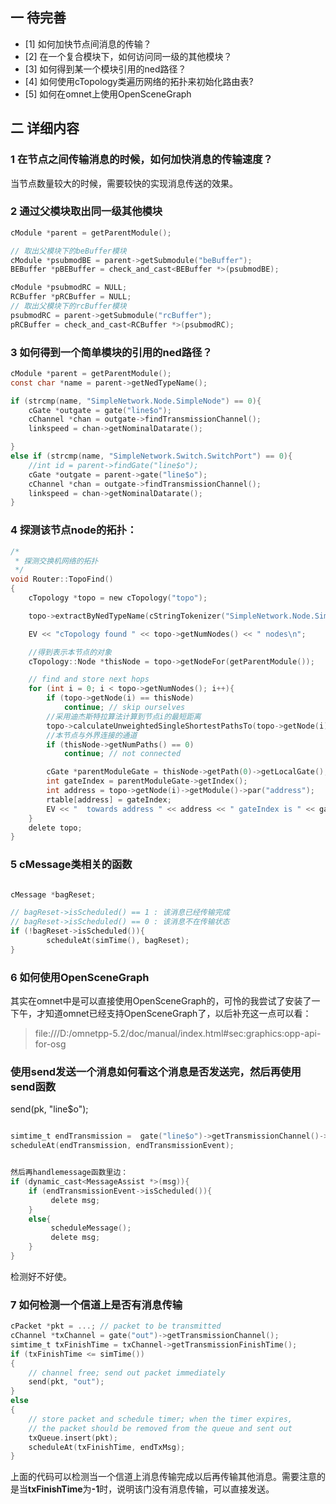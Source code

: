 ## 一 待完善

- [1] 如何加快节点间消息的传输？
- [2] 在一个复合模块下，如何访问同一级的其他模块？
- [3] 如何得到某一个模块引用的ned路径？   
- [4] 如何使用cTopology类遍历网络的拓扑来初始化路由表?
- [5] 如何在omnet上使用OpenSceneGraph


## 二 详细内容

### 1 在节点之间传输消息的时候，如何加快消息的传输速度？
当节点数量较大的时候，需要较快的实现消息传送的效果。



### 2 通过父模块取出同一级其他模块

```c
cModule *parent = getParentModule();

// 取出父模块下的beBuffer模块
cModule *psubmodBE = parent->getSubmodule("beBuffer");
BEBuffer *pBEBuffer = check_and_cast<BEBuffer *>(psubmodBE);

cModule *psubmodRC = NULL;
RCBuffer *pRCBuffer = NULL;
// 取出父模块下的rcBuffer模块
psubmodRC = parent->getSubmodule("rcBuffer");
pRCBuffer = check_and_cast<RCBuffer *>(psubmodRC);

```

### 3 如何得到一个简单模块的引用的ned路径？

```c
cModule *parent = getParentModule();
const char *name = parent->getNedTypeName();

if (strcmp(name, "SimpleNetwork.Node.SimpleNode") == 0){
    cGate *outgate = gate("line$o");
    cChannel *chan = outgate->findTransmissionChannel();
    linkspeed = chan->getNominalDatarate();

}
else if (strcmp(name, "SimpleNetwork.Switch.SwitchPort") == 0){
    //int id = parent->findGate("line$o");
    cGate *outgate = parent->gate("line$o");
    cChannel *chan = outgate->findTransmissionChannel();
    linkspeed = chan->getNominalDatarate();
}


```

### 4 探测该节点node的拓扑：
```c
/*
 * 探测交换机网络的拓扑
 */
void Router::TopoFind()
{
    cTopology *topo = new cTopology("topo");

    topo->extractByNedTypeName(cStringTokenizer("SimpleNetwork.Node.SimpleNode SimpleNetwork.Switch.SimpleSwitch").asVector());

    EV << "cTopology found " << topo->getNumNodes() << " nodes\n";

    //得到表示本节点的对象
    cTopology::Node *thisNode = topo->getNodeFor(getParentModule());

    // find and store next hops
    for (int i = 0; i < topo->getNumNodes(); i++){
        if (topo->getNode(i) == thisNode)
            continue; // skip ourselves
        //采用迪杰斯特拉算法计算到节点i的最短距离
        topo->calculateUnweightedSingleShortestPathsTo(topo->getNode(i));
        //本节点与外界连接的通道
        if (thisNode->getNumPaths() == 0)
            continue; // not connected

        cGate *parentModuleGate = thisNode->getPath(0)->getLocalGate();
        int gateIndex = parentModuleGate->getIndex();
        int address = topo->getNode(i)->getModule()->par("address");
        rtable[address] = gateIndex;
        EV << "  towards address " << address << " gateIndex is " << gateIndex  << endl;
    }
    delete topo;
}

```
### 5 cMessage类相关的函数

```c

cMessage *bagReset;

// bagReset->isScheduled() == 1 : 该消息已经传输完成
// bagReset->isScheduled() == 0 : 该消息不在传输状态
if (!bagReset->isScheduled()){
        scheduleAt(simTime(), bagReset);
}

```

### 6 如何使用OpenSceneGraph
其实在omnet中是可以直接使用OpenSceneGraph的，可怜的我尝试了安装了一下午，才知道omnet已经支持OpenSceneGraph了，以后补充这一点可以看：

>file:///D:/omnetpp-5.2/doc/manual/index.html#sec:graphics:opp-api-for-osg


### 使用send发送一个消息如何看这个消息是否发送完，然后再使用send函数

send(pk, "line$o");

```c

simtime_t endTransmission =  gate("line$o")->getTransmissionChannel()->getTransmissionFinishTime()+ETHERNETFRAMEGAP;
scheduleAt(endTransmission, endTransmissionEvent);


然后再handlemessage函数里边：
if (dynamic_cast<MessageAssist *>(msg)){
    if (endTransmissionEvent->isScheduled()){
         delete msg;
    }
    else{
         scheduleMessage();
         delete msg;
    }
}

```
检测好不好使。      



### 7 如何检测一个信道上是否有消息传输

```c
cPacket *pkt = ...; // packet to be transmitted
cChannel *txChannel = gate("out")->getTransmissionChannel();
simtime_t txFinishTime = txChannel->getTransmissionFinishTime();
if (txFinishTime <= simTime())
{
    // channel free; send out packet immediately
    send(pkt, "out");
}
else
{
    // store packet and schedule timer; when the timer expires,
    // the packet should be removed from the queue and sent out
    txQueue.insert(pkt);
    scheduleAt(txFinishTime, endTxMsg);
}

```
上面的代码可以检测当一个信道上消息传输完成以后再传输其他消息。需要注意的是当<b>txFinishTime</b>为<b>-1</b>时，说明该门没有消息传输，可以直接发送。
